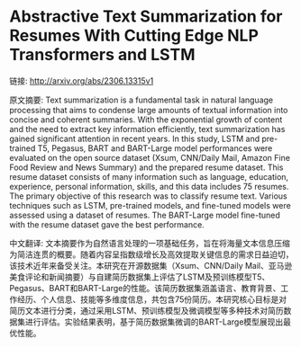 # Abstractive Text Summarization for Resumes With Cutting Edge NLP Transformers and LSTM

链接: http://arxiv.org/abs/2306.13315v1

原文摘要:
Text summarization is a fundamental task in natural language processing that
aims to condense large amounts of textual information into concise and coherent
summaries. With the exponential growth of content and the need to extract key
information efficiently, text summarization has gained significant attention in
recent years. In this study, LSTM and pre-trained T5, Pegasus, BART and
BART-Large model performances were evaluated on the open source dataset (Xsum,
CNN/Daily Mail, Amazon Fine Food Review and News Summary) and the prepared
resume dataset. This resume dataset consists of many information such as
language, education, experience, personal information, skills, and this data
includes 75 resumes. The primary objective of this research was to classify
resume text. Various techniques such as LSTM, pre-trained models, and
fine-tuned models were assessed using a dataset of resumes. The BART-Large
model fine-tuned with the resume dataset gave the best performance.

中文翻译:
文本摘要作为自然语言处理的一项基础任务，旨在将海量文本信息压缩为简洁连贯的概要。随着内容呈指数级增长及高效提取关键信息的需求日益迫切，该技术近年来备受关注。本研究在开源数据集（Xsum、CNN/Daily Mail、亚马逊美食评论和新闻摘要）与自建简历数据集上评估了LSTM及预训练模型T5、Pegasus、BART和BART-Large的性能。该简历数据集涵盖语言、教育背景、工作经历、个人信息、技能等多维度信息，共包含75份简历。本研究核心目标是对简历文本进行分类，通过采用LSTM、预训练模型及微调模型等多种技术对简历数据集进行评估。实验结果表明，基于简历数据集微调的BART-Large模型展现出最优性能。
